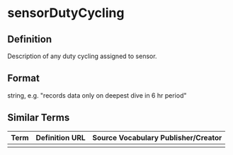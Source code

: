 # sensorDutyCycling

## Definition 
Description of any duty cycling assigned to sensor.

## Format
string, e.g. "records data only on deepest dive in 6 hr period"

## Similar Terms 
|Term|Definition URL|Source Vocabulary Publisher/Creator|
|----|----------|-----------------|
||||

 
